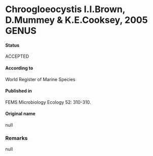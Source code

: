 # Chroogloeocystis I.I.Brown, D.Mummey & K.E.Cooksey, 2005 GENUS

#### Status
ACCEPTED

#### According to
World Register of Marine Species

#### Published in
FEMS Microbiology Ecology 52: 310-310.

#### Original name
null

### Remarks
null